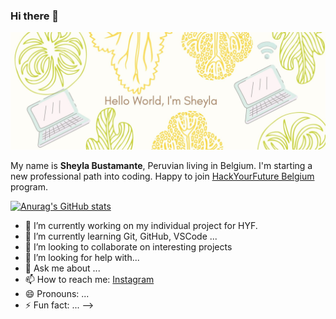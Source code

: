 ### Hi there 👋

<img src="images/1.jpg" >

My name is **Sheyla Bustamante**, Peruvian living in Belgium. I'm starting a new professional path into coding. Happy to join [HackYourFuture Belgium](https://www.hackyourfuture.net) program. 

[![Anurag's GitHub stats](https://github-readme-stats.vercel.app/api?username=sheybusta)](https://github.com/anuraghazra/github-readme-stats)

- 🔭 I’m currently working on my individual project for HYF. 
- 🌱 I’m currently learning Git, GitHub, VSCode ...  
- 👯 I’m looking to collaborate on interesting projects
- 🤔 I’m looking for help with... 
- 💬 Ask me about ...
- 📫 How to reach me: [Instagram](https://www.instagram.com/milabusta)
- 😄 Pronouns: ...
- ⚡ Fun fact: ...
-->



